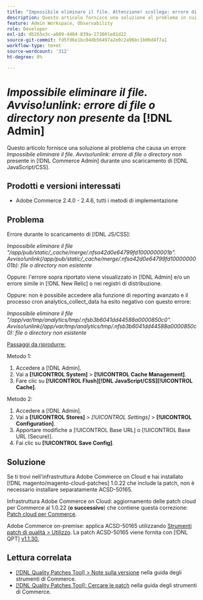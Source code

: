 ```yaml
---
title: "Impossibile eliminare il file. Attenzione! scollega: errore di file o directory non presente da  [!DNL Admin]"
description: Questo articolo fornisce una soluzione al problema in cui viene visualizzato un errore *Il file non può essere eliminato. Avviso!scollega errore di file o directory non presente* da  [!DNL Admin] quando esegui uno svuotamento di  [!DNL Javascript/CSS] .
feature: Admin Workspace, Observability
role: Developer
exl-id: db265e3c-a809-4404-839a-273001e81d22
source-git-commit: fd5fd6e1bc04db56497a2e0c2a96bc1b06d4f7a1
workflow-type: tm+mt
source-wordcount: '312'
ht-degree: 0%

---
```


# *Impossibile eliminare il file. Avviso!unlink: errore di file o directory non presente* da [!DNL Admin]

Questo articolo fornisce una soluzione al problema che causa un errore *Impossibile eliminare il file. Avviso!unlink: errore di file o directory* non presente in [!DNL Commerce Admin] durante uno scaricamento di [!DNL JavaScript/CSS].

## Prodotti e versioni interessati

* Adobe Commerce 2.4.0 - 2.4.6, tutti i metodi di implementazione

## Problema

Errore durante lo scaricamento di [!DNL JS/CSS]:

*Impossibile eliminare il file &quot;/app/pub/static/_cache/merge/.nfsa42d0e64799fd1000000001b&quot;. Avviso!unlink(/app/pub/static/_cache/merge/.nfsa42d0e64799fd1000000001b): file o directory non esistente*

Oppure: l&#39;errore sopra riportato viene visualizzato in [!DNL Admin] e/o un errore simile in [!DNL New Relic] o nei registri di distribuzione.

Oppure: non è possibile accedere alla funzione di reporting avanzato e il processo cron analytics_collect_data ha esito negativo con questo errore:

*Impossibile eliminare il file &quot;/app/var/tmp/analytics/tmp/.nfsb3b6041dd44588a0000850c0&quot;. Avviso!unlink(/app/var/tmp/analytics/tmp/.nfsb3b6041dd44588a0000850c0): file o directory non esistente*

<u>Passaggi da riprodurre:</u>

Metodo 1:

1. Accedere a [!DNL Admin].
1. Vai a **[!UICONTROL System]** > **[!UICONTROL Cache Management]**.
1. Fare clic su **[!UICONTROL Flush][!DNL JavaScript/CSS][!UICONTROL Cache]**.

Metodo 2:

1. Accedere a [!DNL Admin].
1. Vai a **[!UICONTROL Stores]** > *[!UICONTROL Settings]* > **[!UICONTROL Configuration]**.
1. Apportare modifiche a [!UICONTROL Base URL] o [!UICONTROL Base URL (Secure)].
1. Fai clic su **[!UICONTROL Save Config]**.

## Soluzione

Se ti trovi nell&#39;infrastruttura Adobe Commerce on Cloud e hai installato [!DNL magento/magento-cloud-patches] 1.0.22 che include la patch, non è necessario installare separatamente ACSD-50165.

Infrastruttura Adobe Commerce on Cloud: aggiornamento delle patch cloud per Commerce al 1.0.22 (**o successivo**) che contiene questa correzione: [Patch cloud per Commerce](/docs/commerce-cloud-service/user-guide/release-notes/cloud-patches.html).

Adobe Commerce on-premise: applica ACSD-50165 utilizzando [Strumenti patch di qualità > Utilizzo](/docs/commerce-operations/tools/quality-patches-tool/usage.html). La patch ACSD-50165 viene fornita con [!DNL QPT] [v1.1.30.](/docs/commerce-operations/tools/quality-patches-tool/release-notes.html#v1-1-30)

## Lettura correlata

* [[!DNL Quality Patches Tool] > Note sulla versione](/docs/commerce-operations/tools/quality-patches-tool/release-notes.html) nella guida degli strumenti di Commerce.
* [[!DNL Quality Patches Tool]: Cercare le patch](https://experienceleague.adobe.com/tools/commerce-quality-patches/index.html?lang=it) nella guida degli strumenti di Commerce.
